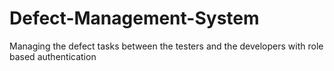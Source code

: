 # Defect-Management-System
Managing the defect tasks between the testers and the developers with role based authentication
